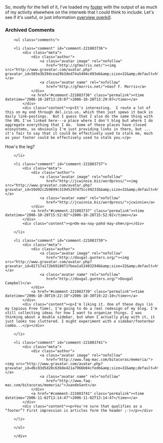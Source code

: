 So, mostly for the hell of it, I've loaded my [footer](#secondary) with the output of as much of my activity elsewhere on the interweb that I could think to include.  Let's see if it's useful, or just information [overview overkill](http://stingetc.com/lyrics/toomuch.shtml).

<div id="comments" class="comments archived-comments">
            <h3>Archived Comments</h3>
            
        <ul class="comments">
            
        <li class="comment" id="comment-221083736">
            <div class="meta">
                <div class="author">
                    <a class="avatar image" rel="nofollow" 
                       href="http://gfmorris.net/"><img src="http://www.gravatar.com/avatar.php?gravatar_id=505e3b39dcea29b3ded74a5494c493eb&amp;size=32&amp;default=http://mediacdn.disqus.com/1320279820/images/noavatar32.png"/></a>
                    <a class="avatar name" rel="nofollow" 
                       href="http://gfmorris.net/">Geof F. Morris</a>
                </div>
                <a href="#comment-221083736" class="permalink"><time datetime="2006-10-28T13:29:07">2006-10-28T13:29:07</time></a>
            </div>
            <div class="content"><p>It's interesting.  I route a lot of this on my end through del.icio.us, which then just spews it back in daily link-postings.  But I guess that I also do the same thing with the URL I've linked here---a place where I don't blog but where I do aggregate everything that I do.  Some of these places have closed ecosystems, so obviously I'm just providing links in there, but ... it's fair to say that it could be effectively used to stalk me, much as your footer could be effectively used to stalk you.</p>

<p>How's the leg?</p></div>
            
        </li>
    
        <li class="comment" id="comment-221083737">
            <div class="meta">
                <div class="author">
                    <a class="avatar image" rel="nofollow" 
                       href="http://jcwinnie.biz/wordpress/"><img src="http://www.gravatar.com/avatar.php?gravatar_id=59d92c2b9899c31945297d75cc49231b&amp;size=32&amp;default=http://mediacdn.disqus.com/1320279820/images/noavatar32.png"/></a>
                    <a class="avatar name" rel="nofollow" 
                       href="http://jcwinnie.biz/wordpress/">jcwinnie</a>
                </div>
                <a href="#comment-221083737" class="permalink"><time datetime="2006-10-28T15:52:02">2006-10-28T15:52:02</time></a>
            </div>
            <div class="content"><p>Om-ma-nay-pahd-may-ohm</p></div>
            
        </li>
    
        <li class="comment" id="comment-221083739">
            <div class="meta">
                <div class="author">
                    <a class="avatar image" rel="nofollow" 
                       href="http://dougal.gunters.org/"><img src="http://www.gravatar.com/avatar.php?gravatar_id=81717a172b6918071fbea1a52483294b&amp;size=32&amp;default=http://mediacdn.disqus.com/1320279820/images/noavatar32.png"/></a>
                    <a class="avatar name" rel="nofollow" 
                       href="http://dougal.gunters.org/">Dougal Campbell</a>
                </div>
                <a href="#comment-221083739" class="permalink"><time datetime="2006-10-30T19:22:10">2006-10-30T19:22:10</time></a>
            </div>
            <div class="content"><p>I'm liking it. One of these days (in my Copious Free Time), I'm going to do a real redesign of my blog. I'm still collecting ideas for how I want to organize things. I was thinking about a double sidebar, but when I actually play with it, it just looks too cluttered. I might experiment with a sidebar/footerbar combo...</p></div>
            
        </li>
    
        <li class="comment" id="comment-221083741">
            <div class="meta">
                <div class="author">
                    <a class="avatar image" rel="nofollow" 
                       href="http://www.faq-mac.com/bitacoras/memoria/"><img src="http://www.gravatar.com/avatar.php?gravatar_id=d6c83d5d20c63b8e421a7966b04cfedb&amp;size=32&amp;default=http://mediacdn.disqus.com/1320279820/images/noavatar32.png"/></a>
                    <a class="avatar name" rel="nofollow" 
                       href="http://www.faq-mac.com/bitacoras/memoria/">JuandeSant</a>
                </div>
                <a href="#comment-221083741" class="permalink"><time datetime="2006-11-02T13:14:47">2006-11-02T13:14:47</time></a>
            </div>
            <div class="content"><p>You're sure that qualifies as a “footer”? First impression is articles form the header ;-)</p></div>
            
        </li>
    
        </ul>
    
        </div>
    